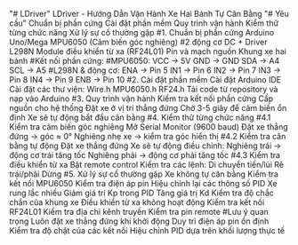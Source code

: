 "# LDriver" 
LDriver - Hướng Dẫn Vận Hành Xe Hai Bánh Tự Cân Bằng
"# Yêu cầu" 
Chuẩn bị phần cứng
Cài đặt phần mềm
Quy trình vận hành
Kiểm thử từng chức năng
Xử lý sự cố thường gặp
#1. Chuẩn bị phần cứng
Arduino Uno/Mega
MPU6050 (Cảm biến góc nghiêng)
#2 động cơ DC + Driver L298N
Module điều khiển từ xa (RF24L01)
Pin và mạch nguồn
Khung xe hai bánh
#Kết nối phần cứng:
#MPU6050:
VCC -> 5V
GND -> GND
SDA -> A4
SCL -> A5
#L298N & động cơ:
ENA -> Pin 5
IN1 -> Pin 6
IN2 -> Pin 7
IN3 -> Pin 8
IN4 -> Pin 9
ENB -> Pin 10
#2. Cài đặt phần mềm
Cài đặt Arduino IDE
Cài đặt các thư viện:
Wire.h
MPU6050.h
RF24.h
Tải code từ repository và nạp vào Arduino
#3. Quy trình vận hành
Kiểm tra kết nối phần cứng
Cấp nguồn cho hệ thống
Đặt xe ở vị trí thẳng đứng
Chờ 3-5 giây để cảm biến ổn định
Xe sẽ tự động bắt đầu cân bằng
#4. Kiểm thử từng chức năng
#4.1 Kiểm tra cảm biến góc nghiêng
Mở Serial Monitor (9600 baud)
Đặt xe thẳng đứng -> góc ≈ 0°
Nghiêng nhẹ xe -> kiểm tra góc hiển thị
#4.2 Kiểm tra cân bằng tự động
Đặt xe thẳng đứng
Xe sẽ tự động điều chỉnh:
Nghiêng trái -> động cơ trái tăng tốc
Nghiêng phải -> động cơ phải tăng tốc
#4.3 Kiểm tra điều khiển từ xa
Bật remote control
Kiểm tra các lệnh:
Di chuyển tiến/lùi
Rẽ trái/phải
Dừng
#5. Xử lý sự cố thường gặp
Xe không tự cân bằng
Kiểm tra kết nối MPU6050
Kiểm tra điện áp pin
Hiệu chỉnh lại các thông số PID
Xe rung lắc nhiều
Giảm giá trị Kp trong PID
Tăng giá trị Kd
Kiểm tra độ chắc chắn của khung xe
Điều khiển từ xa không hoạt động
Kiểm tra kết nối RF24L01
Kiểm tra địa chỉ kênh truyền
Kiểm tra pin remote
#Lưu ý quan trọng
Luôn đặt xe thẳng đứng khi khởi động
Duy trì điện áp pin ổn định
Kiểm tra độ chặt của các kết nối
Hiệu chỉnh PID dựa trên khối lượng thực tế
